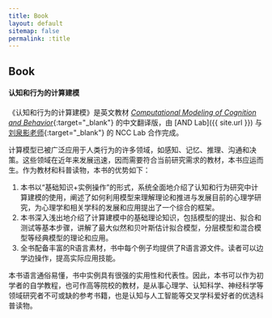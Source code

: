 ```yaml
---
title: Book
layout: default
sitemap: false
permalink: :title
---
```


## Book

#### **认知和行为的计算建模**

《认知和行为的计算建模》是英文教材 [_Computational Modeling of Cognition and Behavior_](https://psy-farrell.github.io/computational-modelling){:target="_blank"} 的中文翻译版，由 [AND Lab]({{ site.url }}) 与 [刘泉影老师](https://faculty.sustech.edu.cn/liuqy/en/){:target="_blank"} 的 NCC Lab 合作完成。

计算模型已被广泛应用于人类行为的许多领域，如感知、记忆、推理、沟通和决策。这些领域在近年来发展迅速，因而需要符合当前研究需求的教材，本书应运而生。作为教材和科普读物，本书的优势如下：

1. 本书以“基础知识+实例操作”的形式，系统全面地介绍了认知和行为研究中计算建模的使用，阐述了如何利用模型来理解理论和推进与发展目前的心理学研究，为心理学和相关学科的发展和应用提出了一个综合的框架。
2. 本书深入浅出地介绍了计算建模中的基础理论知识，包括模型的提出、拟合和测试等基本步骤，讲解了最大似然和贝叶斯估计拟合模型，分层模型和混合模型等经典模型的理论和应用。
3. 全书配备丰富的R语言素材，书中每个例子均提供了R语言源文件。读者可以边学边操作，提高实际应用技能。

本书语言通俗易懂，书中实例具有很强的实用性和代表性。因此，本书可以作为初学者的自学教程，也可作高等院校的教材，是从事心理学、认知科学、神经科学等领域研究者不可或缺的参考书籍，也是认知与人工智能等交叉学科爱好者的优选科普读物。